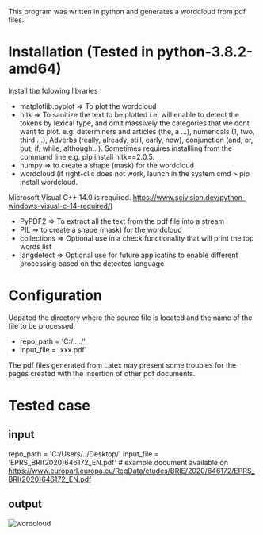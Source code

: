 This program was written in python and generates a wordcloud from pdf files.

# Installation (Tested in python-3.8.2-amd64)
Install the folowing libraries
* matplotlib.pyplot => To plot the wordcloud
* nltk => To sanitize the text to be plotted i.e, will enable to detect the tokens by lexical type, and omit massively the categories that we dont want to plot. e.g: determiners and articles (the, a ...), numericals (1, two, third ...),  Adverbs (really, already, still, early, now), conjunction (and, or, but, if, while, although...). Sometimes requires installling from the command line e.g. pip install nltk==2.0.5.
* numpy => to create a shape (mask) for the wordcloud
* wordcloud (if right-clic does not work, launch in the system cmd > pip install wordcloud.

Microsoft Visual C++ 14.0 is required. https://www.scivision.dev/python-windows-visual-c-14-required/)
* PyPDF2 => To extract all the text from the pdf file into a stream
* PIL => to create a shape (mask) for the wordcloud
* collections => Optional use in a check functionality that will print the top words list
* langdetect => Optional use for future applicatins to enable different processing based on the detected language

# Configuration
Udpated the directory where the source file is located and the name of the file to be processed.
* repo_path = 'C:/..../'
* input_file = 'xxx.pdf'

The pdf files generated from Latex may present some troubles for the pages created with the insertion of other pdf documents.

# Tested case
## input
repo_path = 'C:/Users/../Desktop/'
input_file = 'EPRS_BRI(2020)646172_EN.pdf' # example document available on https://www.europarl.europa.eu/RegData/etudes/BRIE/2020/646172/EPRS_BRI(2020)646172_EN.pdf

## output
![wordcloud](https://user-images.githubusercontent.com/28622444/81427040-0d050500-9152-11ea-97f8-c1a032a98882.png)

